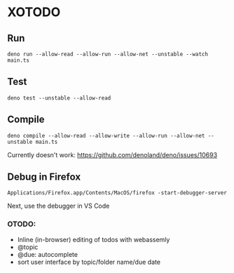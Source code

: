 # XOTODO

## Run
```
deno run --allow-read --allow-run --allow-net --unstable --watch main.ts
```

## Test
```
deno test --unstable --allow-read
```

## Compile

```
deno compile --allow-read --allow-write --allow-run --allow-net --unstable main.ts
```

Currently doesn't work: https://github.com/denoland/deno/issues/10693

## Debug in Firefox
``` 
Applications/Firefox.app/Contents/MacOS/firefox -start-debugger-server
```

Next, use the debugger in VS Code

### OTODO:
- Inline (in-browser) editing of todos with webassemly 
- @topic 
- @due: autocomplete
- sort user interface by topic/folder name/due date